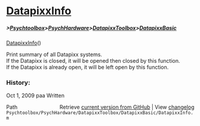 # [DatapixxInfo](DatapixxInfo)
##### >[Psychtoolbox](Psychtoolbox)>[PsychHardware](PsychHardware)>[DatapixxToolbox](DatapixxToolbox)>[DatapixxBasic](DatapixxBasic)

[DatapixxInfo](DatapixxInfo)()  
  
Print summary of all Datapixx systems.  
If the Datapixx is closed, it will be opened then closed by this function.  
If the Datapixx is already open, it will be left open by this function.  
  
### History:  
  
Oct 1, 2009  paa     Written  




<div class="code_header" style="text-align:right;">
  <span style="float:left;">Path&nbsp;&nbsp;</span> <span class="counter">Retrieve <a href=
  "https://raw.github.com/Psychtoolbox-3/Psychtoolbox-3/beta/Psychtoolbox/PsychHardware/DatapixxToolbox/DatapixxBasic/DatapixxInfo.m">current version from GitHub</a> | View <a href=
  "https://github.com/Psychtoolbox-3/Psychtoolbox-3/commits/beta/Psychtoolbox/PsychHardware/DatapixxToolbox/DatapixxBasic/DatapixxInfo.m">changelog</a></span>
</div>
<div class="code">
  <code>Psychtoolbox/PsychHardware/DatapixxToolbox/DatapixxBasic/DatapixxInfo.m</code>
</div>

